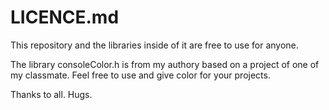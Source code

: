 # LICENCE.md

This repository and the libraries inside of it are free to use for anyone.

The library consoleColor.h is from my authory based on a project of one of my classmate. Feel free to use and give color for your projects.

Thanks to all.
Hugs.
